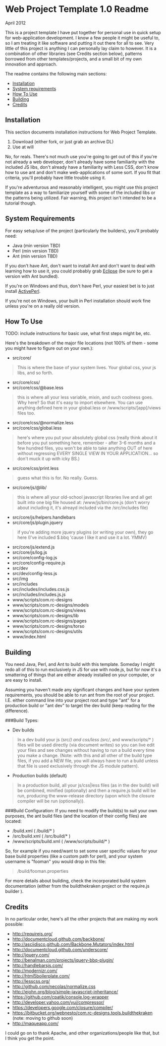 Web Project Template 1.0 Readme
===============================
April 2012

This is a project template I have put together for personal use in quick setup for web-application 
development.  I know a few people it might be useful to, so I am treating it like software and putting
it out there for all to see.  Very little of this project is anything I can personally lay claim to
however.  It is a combination of other libraries (see Credits section below), patterns borrowed from 
other templates/projects, and a small bit of my own innovation and approach.  

The readme contains the following main sections:

+ [Installation](#ins)
+ [System requirements](#req)
+ [How To Use](#how)
+ [Building](#bld)
+ [Credits](#crd)

<a name="ins"></a>Installation 
------------
This section documents installation instructions for Web Project Template.

1. Download (either fork, or just grab an archive DL)
2. Use at will

No, for reals.  There's not much use you're going to get out of this if you're not already
a web developer, don't already have some familiarity with the included JS libs, don't already 
have a familiarity with Less CSS, don't know how to use ant and don't make web-applications
of some sort.  If you fit that criteria, you'll probably have little trouble using it.

If you're adventurous and reasonably intelligent, you might use this project template as a
way to familiarize yourself with some of the included libs or the patterns being utilized.
Fair warning, this project isn't intended to be a tutorial though.

<a name="req"></a>System Requirements
-------------------
For easy setup/use of the project (particularly the builders), you'll probably need:
- Java (min version TBD)
- Perl (min version TBD)
- Ant (min version TBD)

If you don't have Ant, don't want to install Ant and don't want to deal with learning how to use it, 
you could probably grab [Eclipse](http://www.eclipse.org/) (be sure to get a version with Ant bundled).

If you're on Windows and thus, don't have Perl, your easiest bet is to just install 
[ActivePerl](http://www.activestate.com/activeperl).

If you're not on Windows, your built in Perl installation should work fine unless you're on
a really old version.

<a name="how"></a>How To Use
----------

TODO: include instructions for basic use, what first steps might be, etc.

Here's the breakdown of the major file locations (not 100% of them - some you might have to figure out
on your own.):

+ src/core/ 

> This is where the base of your system lives.  Your global css, your js libs, and so forth.

+ src/core/css/
+ src/core/css/@base.less 

> this is where all your less variable, mixin, and such coolness goes.  Why here? So that it's easy to import elsewhere.  You can use anything defined here in your global.less or /www/scripts/[app]/views files too.

+ src/core/css/@normalize.less
+ src/core/css/global.less 

> here's where you put your absolutely global css (really think about it before 
you put something here, remember - after 3-6 months and a few hundred files, you won't be able to take 
anything OUT of here without regressing EVERY SINGLE VIEW IN YOUR APPLICATION... so don't muck it up with
icky BS.)

+ src/core/css/print.less

> guess what this is for.  No really.  Guess.

+ src/core/js/@lib/

> this is where all your old-school javascript libraries live and all get built into one big
file housed at:
	/www/js/bin/core.js
(don't worry about including it, it's alreayd included via the /src/includes file)

+ src/core/js/helpers.handlebars
+ src/core/js/plugin.jquery 

> if you're adding more jquery plugins (or writing your own), they go here (I've included $.bbq 
'cause I like it and use it a lot. YMMV)

+ src/core/js/extend.js
+ src/core/js/log.js
+ src/core/config-log.js
+ src/core/config-require.js
+ src/dev
+ src/dev/config-less.js
+ src/img
+ src/includes
+ src/includes/includes.css.js
+ src/includes/includes.js.js
+ www/scripts/com.rc-designs
+ www/scripts/com.rc-designs/models
+ www/scripts/com.rc-designs/views
+ www/scripts/com.rc-designs/lib
+ www/scripts/com.rc-designs/pages
+ www/scripts/com.rc-designs/torso
+ www/scripts/com.rc-designs/utils
+ www/index.html


<a name="bld"></a>Building
---------------------------
You need Java, Perl, and Ant to build with this template.  Someday I might redo all of this 
to run exclusively in JS for use with node.js, but for now it's a smattering of things that 
are either already installed on your computer, or are easy to install.

Assuming you haven't made any significant changes and have your system requirements, you should
be able to run ant from the root of your project.  I.E. either command line into your project root
and type "ant" for a production build or "ant dev" to target the dev build (keep reading for the 
difference).

###Build Types:

+ Dev builds

> In a dev build your js (src/*) and css/less (src/*, and www/scripts/* ) files will be used directly 
> (via document writes) so you can live edit your files and see changes without having to run a build 
> every time you make a change. (Note: with this and all other of the build type files, if you add a 
> NEW file, you will always have to run a build unless that file is used exclusively through the JS 
> module pattern).

+ Production builds (default)

> In a production build, all your js/css|less files (as in the dev build) will be combined, minified 
> (optionally) and then a require.js build will be run, producing the www-release directory (upon 
> which the closure compiler will be run (optionally)).  

###Build Configuration:
If you need to modify the build(s) to suit your own purposes, the ant build files (and the location 
of their config files) are located:

+ /build.xml ( /build/* )
+ /src/build.xml ( /src/build/* )
+ /www/scripts/build.xml ( /www/scripts/build/* )

So, for example if you need/want to set some user specific values for your base build properties (like
a custom path for perl), and your system username is "fooman" you would drop in this file:
> /build/fooman.properties

For more details about building, check the incorporated build system documentation (either from the 
buildthekraken project or the require.js builder ).

<a name="crd"></a>Credits
-------
In no particular order, here's all the other projects that are making my work possible:

+ http://requirejs.org/
+ http://documentcloud.github.com/backbone/
+ http://asciidisco.github.com/Backbone.Mutators/index.html
+ http://documentcloud.github.com/underscore/
+ http://jquery.com/
+ http://benalman.com/projects/jquery-bbq-plugin/
+ http://handlebarsjs.com/
+ http://modernizr.com/
+ http://html5boilerplate.com/
+ http://lesscss.org/
+ http://github.com/necolas/normalize.css
+ http://ejohn.org/blog/simple-javascript-inheritance/
+ https://github.com/cpatik/console.log-wrapper
+ http://developer.yahoo.com/yui/compressor/
+ https://developers.google.com/closure/compiler/
+ https://bitbucket.org/webnesto/com.rc-designs.tools.buildthekraken (note: moving to github soon)
+ http://maqueapp.com/

I could go on to thank Apache, and other organizations/people like that, but I think you get the point.